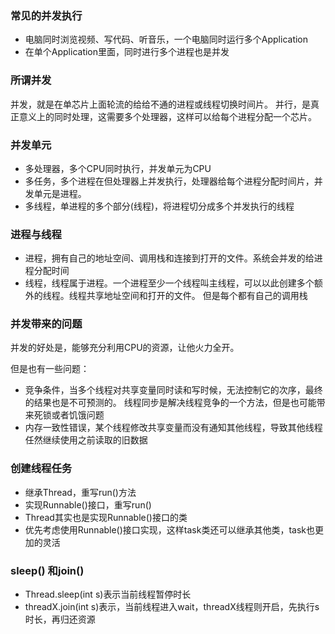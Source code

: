 ### 常见的并发执行
- 电脑同时浏览视频、写代码、听音乐，一个电脑同时运行多个Application
- 在单个Application里面，同时进行多个进程也是并发

### 所谓并发
并发，就是在单芯片上面轮流的给给不通的进程或线程切换时间片。
并行，是真正意义上的同时处理，这需要多个处理器，这样可以给每个进程分配一个芯片。

### 并发单元
- 多处理器，多个CPU同时执行，并发单元为CPU
- 多任务，多个进程在但处理器上并发执行，处理器给每个进程分配时间片，并发单元是进程。
- 多线程，单进程的多个部分(线程)，将进程切分成多个并发执行的线程


### 进程与线程

- 进程，拥有自己的地址空间、调用栈和连接到打开的文件。系统会并发的给进程分配时间
- 线程，线程属于进程。一个进程至少一个线程叫主线程，可以以此创建多个额外的线程。线程共享地址空间和打开的文件。
但是每个都有自己的调用栈

### 并发带来的问题
并发的好处是，能够充分利用CPU的资源，让他火力全开。

但是也有一些问题：
- 竞争条件，当多个线程对共享变量同时读和写时候，无法控制它的次序，最终的结果也是不可预测的。
线程同步是解决线程竞争的一个方法，但是也可能带来死锁或者饥饿问题
- 内存一致性错误，某个线程修改共享变量而没有通知其他线程，导致其他线程任然继续使用之前读取的旧数据

### 创建线程任务
- 继承Thread，重写run()方法
- 实现Runnable()接口，重写run()
- Thread其实也是实现Runnable()接口的类
- 优先考虑使用Runnable()接口实现，这样task类还可以继承其他类，task也更加的灵活

### sleep() 和join()
- Thread.sleep(int s)表示当前线程暂停时长
- threadX.join(int s)表示，当前线程进入wait，threadX线程则开启，先执行s时长，再归还资源

